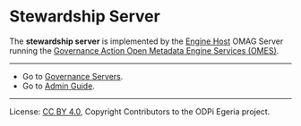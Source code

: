 <!-- SPDX-License-Identifier: CC-BY-4.0 -->
<!-- Copyright Contributors to the ODPi Egeria project 2020. -->

# Stewardship Server

The **stewardship server** is implemented by the [Engine Host](engine-host.md)
OMAG Server running the 
[Governance Action Open Metadata Engine Services (OMES)](../../../engine-services/governance-action).


----
* Go to [Governance Servers](governance-server-types.md).
* Go to [Admin Guide](../user).
----
License: [CC BY 4.0](https://creativecommons.org/licenses/by/4.0/),
Copyright Contributors to the ODPi Egeria project.